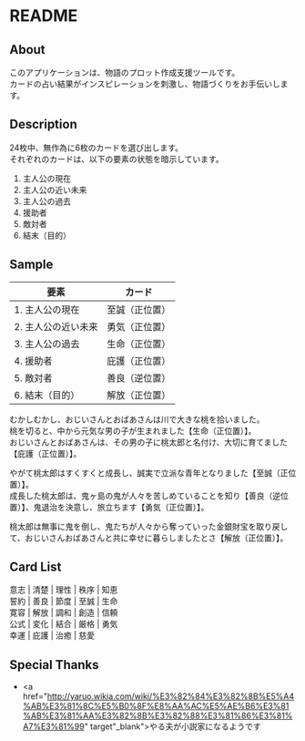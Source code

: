 # README
## About
このアプリケーションは、物語のプロット作成支援ツールです。  
カードの占い結果がインスピレーションを刺激し、物語づくりをお手伝いします。

## Description
24枚中、無作為に6枚のカードを選び出します。  
それぞれのカードは、以下の要素の状態を暗示しています。
1. 主人公の現在
1. 主人公の近い未来
1. 主人公の過去
1. 援助者
1. 敵対者
1. 結末（目的）

## Sample
要素|カード
---|---
1. 主人公の現在|至誠（正位置）
2. 主人公の近い未来|勇気（正位置）
3. 主人公の過去|生命（正位置）
4. 援助者|庇護（正位置）
5. 敵対者|善良（逆位置）
6. 結末（目的）|解放（正位置）

むかしむかし、おじいさんとおばあさんは川で大きな桃を拾いました。  
桃を切ると、中から元気な男の子が生まれました【生命（正位置）】。  
おじいさんとおばあさんは、その男の子に桃太郎と名付け、大切に育てました【庇護（正位置）】。

やがて桃太郎はすくすくと成長し、誠実で立派な青年となりました【至誠（正位置）】。  
成長した桃太郎は、鬼ヶ島の鬼が人々を苦しめていることを知り【善良（逆位置）】、鬼退治を決意し、旅立ちます【勇気（正位置）】。

桃太郎は無事に鬼を倒し、鬼たちが人々から奪っていった金銀財宝を取り戻して、おじいさんおばあさんと共に幸せに暮らしましたとさ【解放（正位置）】。

## Card List
意志 | 清楚 | 理性 | 秩序 | 知恵  
誓約 | 善良 | 節度 | 至誠 | 生命  
寛容 | 解放 | 調和 | 創造 | 信頼  
公式 | 変化 | 結合 | 厳格 | 勇気  
幸運 | 庇護 | 治癒 | 慈愛

## Special Thanks
* <a href="http://yaruo.wikia.com/wiki/%E3%82%84%E3%82%8B%E5%A4%AB%E3%81%8C%E5%B0%8F%E8%AA%AC%E5%AE%B6%E3%81%AB%E3%81%AA%E3%82%8B%E3%82%88%E3%81%86%E3%81%A7%E3%81%99" target"_blank">やる夫が小説家になるようです</a>
